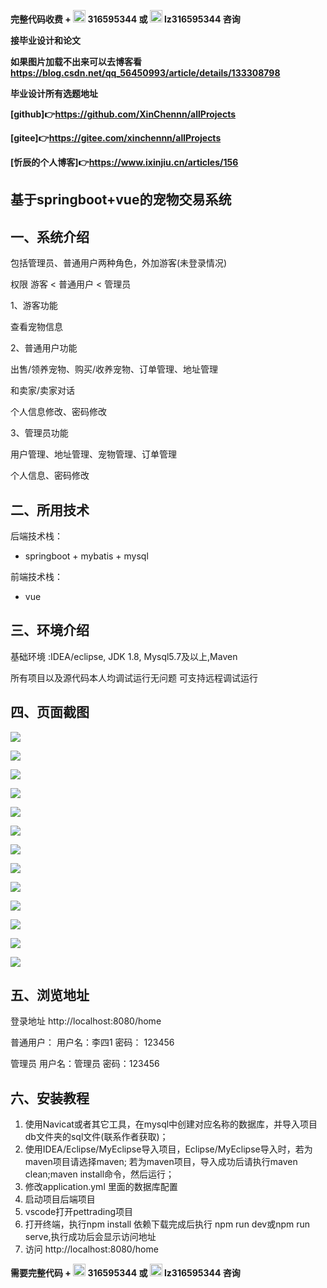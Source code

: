 **完整代码收费 +  <img src="./pictures/qq.svg" width="20"> 316595344     或   <img src="./pictures/weChat.svg" width="20"> lz316595344  咨询**

**接毕业设计和论文**

**如果图片加载不出来可以去博客看 https://blog.csdn.net/qq_56450993/article/details/133308798**

**毕业设计所有选题地址**

**[github]👉https://github.com/XinChennn/allProjects**

**[gitee]👉https://gitee.com/xinchennn/allProjects**

**[忻辰的个人博客]👉https://www.ixinjiu.cn/articles/156**

## 基于springboot+vue的宠物交易系统

## 一、系统介绍

包括管理员、普通用户两种角色，外加游客(未登录情况)

权限  游客 < 普通用户 < 管理员

1、游客功能

查看宠物信息

2、普通用户功能

出售/领养宠物、购买/收养宠物、订单管理、地址管理

和卖家/卖家对话

个人信息修改、密码修改

3、管理员功能

用户管理、地址管理、宠物管理、订单管理

个人信息、密码修改

## 二、所用技术

后端技术栈：

-  springboot + mybatis + mysql

前端技术栈：

- vue


## 三、环境介绍

基础环境 :IDEA/eclipse, JDK 1.8, Mysql5.7及以上,Maven

所有项目以及源代码本人均调试运行无问题 可支持远程调试运行

## 四、页面截图

![](./pictures/picture1.png)

![](./pictures/picture2.png)

![](./pictures/picture3.png)

![](./pictures/picture4.png)

![](./pictures/picture5.png)

![](./pictures/picture6.png)

![](./pictures/picture7.png)

![](./pictures/picture8.png)

![](./pictures/picture9.png)

![](./pictures/picture10.png)

![](./pictures/picture11.png)

![](./pictures/picture12.png)

![](./pictures/picture13.png)

## 五、浏览地址

登录地址  http://localhost:8080/home

普通用户： 用户名：李四1   密码：  123456

管理员       用户名：管理员  密码：123456

## 六、安装教程

1. 使用Navicat或者其它工具，在mysql中创建对应名称的数据库，并导入项目db文件夹的sql文件(联系作者获取)；
2. 使用IDEA/Eclipse/MyEclipse导入项目，Eclipse/MyEclipse导入时，若为maven项目请选择maven;
   若为maven项目，导入成功后请执行maven clean;maven install命令，然后运行；
3. 修改application.yml 里面的数据库配置
4. 启动项目后端项目
5. vscode打开pettrading项目
6. 打开终端，执行npm install 依赖下载完成后执行 npm run dev或npm run serve,执行成功后会显示访问地址
7. 访问  http://localhost:8080/home

**需要完整代码 +  <img src="./pictures/qq.svg" width="20"> 316595344     或   <img src="./pictures/weChat.svg" width="20"> lz316595344  咨询**
